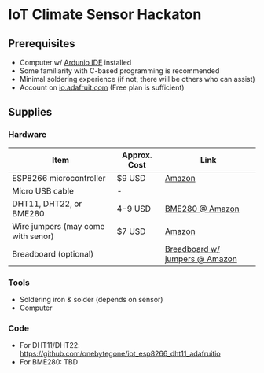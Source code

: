# IoT Climate Sensor Hackaton

## Prerequisites

* Computer w/ [Ardunio IDE][arduino-ide] installed
* Some familiarity with C-based programming is recommended
* Minimal soldering experience (if not, there will be others who can assist)
* Account on [io.adafruit.com](https://io.adafruit.com/) (Free plan is sufficient)

[arduino-ide]: https://www.arduino.cc/en/main/software#download

## Supplies

### Hardware

| Item                               | Approx. Cost | Link                                                                   |
|------------------------------------|--------------|------------------------------------------------------------------------|
| ESP8266 microcontroller            |       $9 USD | [Amazon](https://www.amazon.com/dp/B010O1G1ES/)                        |
| Micro USB cable                    |            - |                                                                        |
| DHT11, DHT22, or BME280            |    $4-$9 USD | [BME280 @ Amazon](https://www.amazon.com/dp/B01N47LZ4P/)               |
| Wire jumpers (may come with senor) |       $7 USD | [Amazon](https://www.amazon.com/dp/B01EV70C78/)                        |
| Breadboard (optional)              |              | [Breadboard w/ jumpers @ Amazon](https://www.amazon.com/dp/B073X7GZ1P) |

### Tools

* Soldering iron & solder (depends on sensor)
* Computer

### Code

* For DHT11/DHT22: https://github.com/onebytegone/iot_esp8266_dht11_adafruitio
* For BME280: TBD
